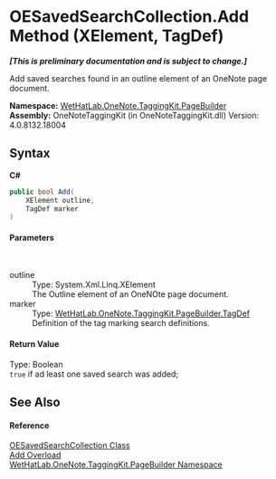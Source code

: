# OESavedSearchCollection.Add Method (XElement, TagDef)
 _**\[This is preliminary documentation and is subject to change.\]**_

Add saved searches found in an outline element of an OneNote page document.

**Namespace:**&nbsp;<a href="56352230-71f2-f4b7-63a8-983965663af5">WetHatLab.OneNote.TaggingKit.PageBuilder</a><br />**Assembly:**&nbsp;OneNoteTaggingKit (in OneNoteTaggingKit.dll) Version: 4.0.8132.18004

## Syntax

**C#**<br />
``` C#
public bool Add(
	XElement outline,
	TagDef marker
)
```


#### Parameters
&nbsp;<dl><dt>outline</dt><dd>Type: System.Xml.Linq.XElement<br />The Outline element of an OneNOte page document.</dd><dt>marker</dt><dd>Type: <a href="76f26dcb-6d94-451a-0931-56436dcad40f">WetHatLab.OneNote.TaggingKit.PageBuilder.TagDef</a><br />Definition of the tag marking search definitions.</dd></dl>

#### Return Value
Type: Boolean<br />`true` if ad least one saved search was added;

## See Also


#### Reference
<a href="676a1f3a-0f1b-2631-38a2-c89500c36a86">OESavedSearchCollection Class</a><br /><a href="4e85fa5e-91dd-d803-b1e1-cf503d021b8e">Add Overload</a><br /><a href="56352230-71f2-f4b7-63a8-983965663af5">WetHatLab.OneNote.TaggingKit.PageBuilder Namespace</a><br />